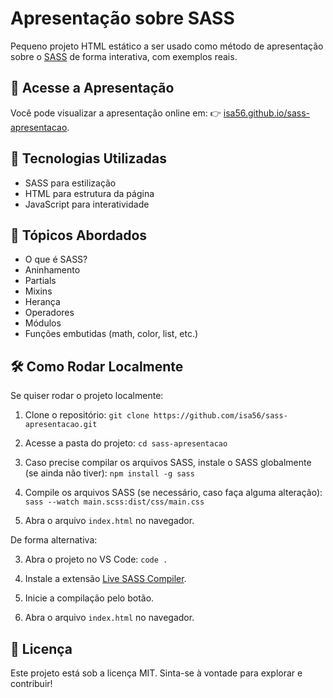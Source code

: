 # Apresentação sobre SASS

Pequeno projeto HTML estático a ser usado como método de apresentação sobre o [SASS](https://sass-lang.com/) de forma interativa, com exemplos reais.

## 📌 Acesse a Apresentação

Você pode visualizar a apresentação online em: 👉 [isa56.github.io/sass-apresentacao](https://isa56.github.io/sass-apresentacao).

## 🚀 Tecnologias Utilizadas

- SASS para estilização
- HTML para estrutura da página
- JavaScript para interatividade

## 📖 Tópicos Abordados
- O que é SASS?
- Aninhamento
- Partials
- Mixins
- Herança
- Operadores
- Módulos
- Funções embutidas (math, color, list, etc.)

## 🛠 Como Rodar Localmente

Se quiser rodar o projeto localmente:

1. Clone o repositório:
`git clone https://github.com/isa56/sass-apresentacao.git`

2. Acesse a pasta do projeto:
`cd sass-apresentacao`

3. Caso precise compilar os arquivos SASS, instale o SASS globalmente (se ainda não tiver):
`npm install -g sass`

4. Compile os arquivos SASS (se necessário, caso faça alguma alteração):
`sass --watch main.scss:dist/css/main.css`

5. Abra o arquivo `index.html` no navegador.

De forma alternativa:

3. Abra o projeto no VS Code:
`code .`

4. Instale a extensão [Live SASS Compiler](https://marketplace.visualstudio.com/items?itemName=glenn2223.live-sass).

5. Inicie a compilação pelo botão.

6. Abra o arquivo `index.html` no navegador.

## 📜 Licença

Este projeto está sob a licença MIT. Sinta-se à vontade para explorar e contribuir!
